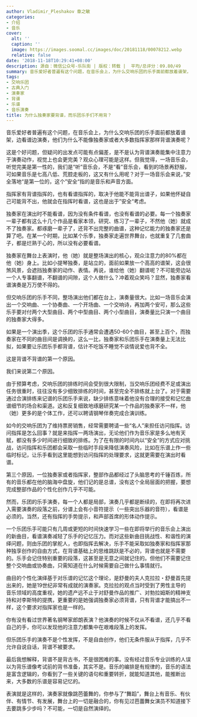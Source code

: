 ```yaml
---
author: Vladimir_Pleshakov 章之敏
categories:
- 介绍
- 音乐
cover:
  alt: ''
  caption: ''
  image: https://images.soomal.cc/images/doc/20181118/00078212.webp
  relative: false
date: '2018-11-18T10:29:41+08:00'
description: 源自：微信公众号-乐队街 | 版权：转载 |  平均/总评分：09.80/49
summary: 音乐爱好者普遍有这个问题，在音乐会上，为什么交响乐团的乐手面前都放着谱架，边看谱边演奏，他们为什么不能像独奏家或者大多数指挥家那样背谱演奏呢？这是个好问题，但疑问的出发点可能有点偏差，是不是认为背谱演奏能集中注意力于演奏动作，视觉上也会更完美？
tags:
- 交响乐团
- 古典入门
- 演奏家
- 背谱
- 乐谱
- 音乐演奏
title: 为什么独奏家要背谱，而乐团乐手们不用背？
---
```


音乐爱好者普遍有这个问题，在音乐会上，为什么交响乐团的乐手面前都放着谱架，边看谱边演奏，他们为什么不能像独奏家或者大多数指挥家那样背谱演奏呢？

这是个好问题，但疑问的出发点可能有点偏差，是不是认为背谱演奏能集中注意力于演奏动作，视觉上也会更完美？观众心理可能是这样。但我觉得，一场音乐会，听觉完美是第一性的，我们是“听”音乐会，不是“看”音乐会，看到的场景再舒服，可如果音乐是七高八低、荒腔走板的，这又有什么用呢？对于一场音乐会来说，”安全落地“是第一位的，这个”安全“指的是音乐和声音方面。

指挥家有背谱指挥的，也有看谱指挥的，取决于他能不能背出谱子，如果他怀疑自己可能背不出，他就会在指挥时看谱，这也是出于”安全“考虑。

独奏家在演出时不能看谱，因为没有条件看谱，也没有看谱的必要。每一个独奏家一辈子都有这么十几个作品是看家本领，研究、练习了一辈子，不然他（她）就成不了独奏家。都琢磨一辈子了，还背不出完整的曲谱，这种记忆能力的独奏家还是算了吧。在某一个时期，比如某个乐季，独奏家走遍世界舞台，也就重复了几套曲子，都是烂熟于心的，所以没有必要看谱。

独奏家在舞台上表演时，他（她）就是整场演出的核心，观众注意力的80%都在他（她）身上。比如小提琴独奏，是站立的，面前如果放一个高高的谱架，这会很煞风景，会遮挡独奏家的动作、表情。再说，谁给他（她）翻谱呢？不可能旁边站一个人专事翻谱，不翻谱的间隙，这个人做什么？冲着观众笑吗？显然，独奏家看谱演奏是万万使不得的。

但交响乐团的乐手不同，整场演出他们都在台上，演奏量很大。比如一场音乐会演出一个交响曲、一个协奏曲、一个开场曲、一个交响诗，再加两个安可，那么这些乐手要对付两个大型曲目、两个中型曲目、两个小型曲目，演奏量比只演一个曲目的独奏家大得多。

如果是一个演出季，这个乐团的乐手通常会遭遇50-60个曲目，甚至上百个，而独奏家在不同的曲目间是调换的，这么一比，独奏家和乐团乐手在演奏量上无法比拟，如果要让乐团乐手都背谱，估计不吃饭不睡觉不谈情说爱也背不全。

这是背谱不背谱的第一个原因。

我们来说第二个原因。

由于预算考虑，交响乐团的排练时间会受到很大限制，当交响乐团经费不足或演出任务很重时，往往没有多少细致排练的时间，甚至完全不排练就上台了。对于需要通过合演排练来记谱的乐团乐手来说，缺少排练意味着他没有合理的接受和记忆曲谱细节的场合和渠道。这和反复细致地琢磨研究某一个作品的独奏家不一样，他（她）更多的是个体工作，还可以聘请钢琴伴奏完成合演训练。

如今的交响乐团为了维持票房销售，经常需要聘请一些“名人”来担任访问指挥。访问指挥是怎么回事？就是来指挥一两场演出，无论他们作为音乐家是多么地有天赋，都没有多少时间进行细致的排练。为了在有限的时间内以“安全”的方式应对挑战，访问指挥和乐团都会采取一些临时手段来降低演奏风险，比如在乐谱上作一些临时标记，让乐手看到这里能想到访问指挥的处理要求，这就更需要在演出时看谱。

第三个原因，一位独奏家或者指挥家，整部作品都经过了头脑思考的千锤百炼，所有的音乐都在他的脑海中盘旋，他们记的是总谱，没有这个全局层面的把握，要想完成整部作品的个性化创作几乎不可能。

然而，乐团的乐手演奏，每一个人都是局部，演奏几乎都是断续的，在即将再次进入需要演奏的段落之前，分谱上会有小音符提示（一些突出乐器的音符），看谱是必须的。当然，还有指挥的手势提示，和声部首席的形体动作提示。

一个乐团乐手可能只有几周或更短的时间快速学习一些在即将举行的音乐会上演出的新曲目，看谱演奏减轻了乐手的记忆压力。而对这些新曲目挑战性、和谐性的演绎问题，则由乐团的掌舵人，也即指挥去解决，乐手不能采取如独奏家和指挥家那种独享创作的自由方式，在背谱基础上的思维跳跃是不必的，背谱也就是不需要的。乐手会记住特别重要的段落，这甚至是无意之间就记住的。但他们不需要记住整个交响曲或协奏曲，只需知道在什么时候需要自己做什么事情就行。

曲目的个性化演绎基于对乐谱的记忆这个理论，是舒曼的夫人克拉拉・舒曼首先提出来的，她是19世纪非常有成就的演奏家。克拉拉的观点当时受到了男性主导的音乐领域的高度重视，她的遗产远不止于对舒曼作品的推广、对勃拉姆斯的精神支持和对李斯特的提携，更重要的是她强调独奏家必须背谱，只有背谱才能搞出不一样，这个要求对指挥家也是一样的。

你有没有看过世界著名钢琴家郎朗表演？他演奏的时候不仅从不看谱，还几乎不看自己的手，你可以发现他的注意力都集中在艰难段落上的发挥。

但乐团乐手的演奏不是个性发挥，不是自由创作，他们无条件服从于指挥，几乎不允许自说自话，背谱不被要求。

最后我想解释，背谱不是背古书，不是很困难的事。没有经过音乐专业训练的人误以为背乐谱像考试前的背书准备，其实不是。音乐的编排是有规律的，音乐的语法是富含逻辑的，你看到了一些关键的语句和重要转折，就能知道其他，能推断出来，大多数的乐谱是容易记忆的。

表演就是这样的，演奏家就像跳芭蕾舞的，你参与了“舞蹈”，舞台上有音乐、有伙伴、有情节、有发展，舞台上的一切是融合的，你有见过芭蕾舞女演员不知道接下去要跳多少步吗？不可能，一切是自然演绎的。